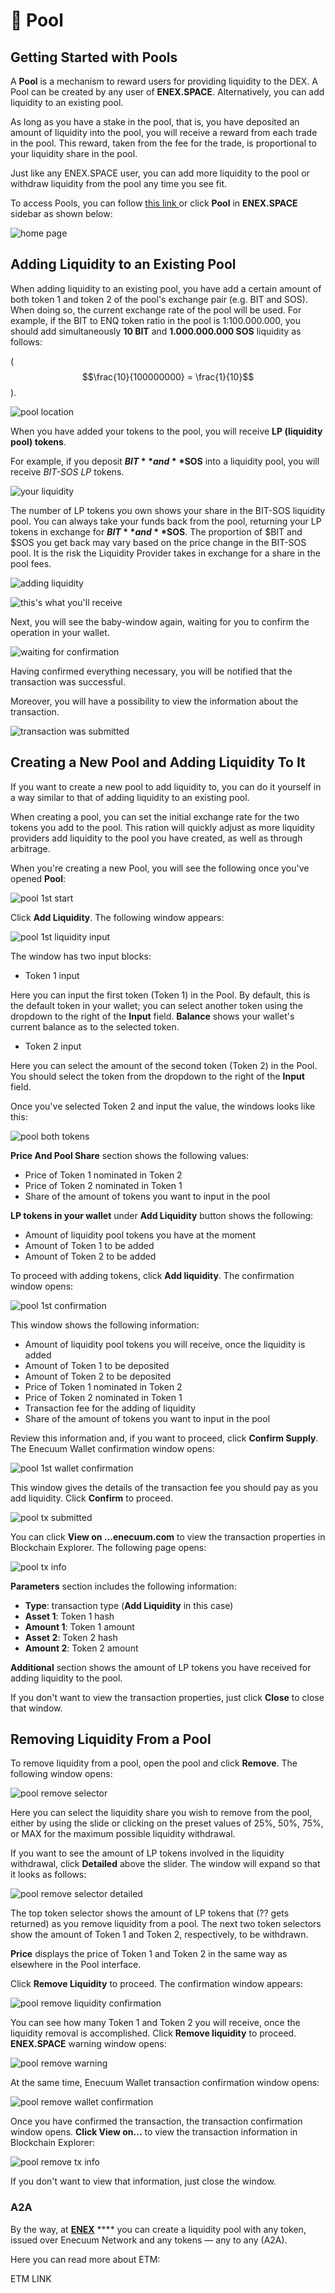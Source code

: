 # 🌊 Pool

## Getting Started with Pools

A **Pool** is a mechanism to reward users for providing liquidity to the DEX. A Pool can be created by any user of **ENEX.SPACE**. Alternatively, you can add liquidity to an existing pool.

As long as you have a stake in the pool, that is, you have deposited an amount of liquidity into the pool, you will receive a reward from each trade in the pool. This reward, taken from the fee for the trade, is proportional to your liquidity share in the pool.

Just like any ENEX.SPACE user, you can add more liquidity to the pool or withdraw liquidity from the pool any time you see fit.

To access Pools, you can follow [this link ](https://app.enex.space/#!action=pool)or click **Pool** in **ENEX.SPACE** sidebar as shown below:

![home page](<../.gitbook/assets/image (6).png>)

## Adding Liquidity to an Existing Pool

When adding liquidity to an existing pool, you have add a certain amount of both token 1 and token 2 of the pool's exchange pair (e.g. BIT and SOS). When doing so, the current exchange rate of the pool will be used. For example, if the BIT to ENQ token ratio in the pool is 1:100.000.000, you should add simultaneously **10 BIT** and **1.000.000.000 SOS** liquidity as follows:

($$\frac{10}{100000000} = \frac{1}{10}$$).

![pool location](<../.gitbook/assets/image (1).png>)

When you have added your tokens to the pool, you will receive **LP (liquidity pool) tokens**.

For example, if you deposit **$BIT** and **$SOS** into a liquidity pool, you will receive _BIT-SOS LP_ tokens.

![your liquidity](<../.gitbook/assets/image (32).png>)

The number of LP tokens you own shows your share in the BIT-SOS liquidity pool. You can always take your funds back from the pool, returning your LP tokens in exchange for **$BIT** and **$SOS**. The proportion of $BIT and $SOS you get back may vary based on the price change in the BIT-SOS pool. It is the risk the Liquidity Provider takes in exchange for a share in the pool fees.

![adding liquidity](<../.gitbook/assets/image (19).png>)

![this's what you'll receive](<../.gitbook/assets/image (41).png>)

Next, you will see the baby-window again, waiting for you to confirm the operation in your wallet.

![waiting for confirmation](<../.gitbook/assets/image (34).png>)

Having confirmed everything necessary, you will be notified that the transaction was successful.

Moreover, you will have a possibility to view the information about the transaction.

![transaction was submitted](<../.gitbook/assets/image (14).png>)

## Creating a New Pool and Adding Liquidity To It

If you want to create a new pool to add liquidity to, you can do it yourself in a way similar to that of adding liquidity to an existing pool.

When creating a pool, you can set the initial exchange rate for the two tokens you add to the pool. This ration will quickly adjust as more liquidity providers add liquidity to the pool you have created, as well as through arbitrage.

When you're creating a new Pool, you will see the following once you've opened **Pool**:

![pool 1st start](../.gitbook/assets/pool1ststart.jpg)

Click **Add Liquidity**. The following window appears:

![pool 1st liquidity input](../.gitbook/assets/pool-1st-liquidity-input.png)

The window has two input blocks:

* Token 1 input

Here you can input the first token (Token 1) in the Pool. By default, this is the default token in your wallet; you can select another token using the dropdown to the right of the **Input** field. **Balance** shows your wallet's current balance as to the selected token.

* Token 2 input

Here you can select the amount of the second token (Token 2) in the Pool. You should select the token from the dropdown to the right of the **Input** field.

Once you've selected Token 2 and input the value, the windows looks like this:

![pool both tokens](../.gitbook/assets/pool-1st-liquidity-both-tokens.png)

**Price And Pool Share** section shows the following values:

* Price of Token 1 nominated in Token 2
* Price of Token 2 nominated in Token 1
* Share of the amount of tokens you want to input in the pool

**LP tokens in your wallet** under **Add Liquidity** button shows the following:

* Amount of liquidity pool tokens you have at the moment
* Amount of Token 1 to be added
* Amount of Token 2 to be added

To proceed with adding tokens, click **Add liquidity**. The confirmation window opens:

![pool 1st confirmation](../.gitbook/assets/pool-1st-liquidity-confirmation.png)

This window shows the following information:

* Amount of liquidity pool tokens you will receive, once the liquidity is added
* Amount of Token 1 to be deposited
* Amount of Token 2 to be deposited
* Price of Token 1 nominated in Token 2
* Price of Token 2 nominated in Token 1
* Transaction fee for the adding of liquidity
* Share of the amount of tokens you want to input in the pool

Review this information and, if you want to proceed, click **Confirm Supply**. The Enecuum Wallet confirmation window opens:

![pool 1st wallet confirmation](../.gitbook/assets/pool-1st-liquidity-wallet-confirmation.png)

This window gives the details of the transaction fee you should pay as you add liquidity. Click **Confirm** to proceed.

![pool tx submitted](../.gitbook/assets/pool-1st-liquidity-tx-submitted.png)

You can click **View on ...enecuum.com** to view the transaction properties in Blockchain Explorer. The following page opens:

![pool tx info](../.gitbook/assets/pool-1st-liquidity-tx-info.png)

**Parameters** section includes the following information:

* **Type**: transaction type (**Add Liquidity** in this case)
* **Asset 1**: Token 1 hash
* **Amount 1**: Token 1 amount
* **Asset 2**: Token 2 hash
* **Amount 2**: Token 2 amount

**Additional** section shows the amount of LP tokens you have received for adding liquidity to the pool.

If you don't want to view the transaction properties, just click **Close** to close that window.

## Removing Liquidity From a Pool

To remove liquidity from a pool, open the pool and click **Remove**. The following window opens:

![pool remove selector](../.gitbook/assets/pool-remove-liquidity-selector.png)

Here you can select the liquidity share you wish to remove from the pool, either by using the slide or clicking on the preset values of 25%, 50%, 75%, or MAX for the maximum possible liquidity withdrawal.

If you want to see the amount of LP tokens involved in the liquidity withdrawal, click **Detailed** above the slider. The window will expand so that it looks as follows:

![pool remove selector detailed](../.gitbook/assets/pool-remove-liquidity-selector-detailed.png)

The top token selector shows the amount of LP tokens that (?? gets returned) as you remove liquidity from a pool. The next two token selectors show the amount of Token 1 and Token 2, respectively, to be withdrawn.

**Price** displays the price of Token 1 and Token 2 in the same way as elsewhere in the Pool interface.

Click **Remove Liquidity** to proceed. The confirmation window appears:

![pool remove liquidity confirmation](../.gitbook/assets/pool-remove-liquidity-confirmation.png)

You can see how many Token 1 and Token 2 you will receive, once the liquidity removal is accomplished. Click **Remove liquidity** to proceed. **ENEX.SPACE** warning window opens:

![pool remove warning](../.gitbook/assets/pool-remove-liquidity-pool-warning.png)

At the same time, Enecuum Wallet transaction confirmation window opens:

![pool remove wallet confirmation](../.gitbook/assets/pool-remove-enecuum-wallet-confirmation.png)

Once you have confirmed the transaction, the transaction confirmation window opens. **Click View on...** to view the transaction information in Blockchain Explorer:

![pool remove tx info](../.gitbook/assets/pool-remove-liquidity-tx-info.png)

If you don't want to view that information, just close the window.

### A2A

By the way, at [**ENEX**](https://devapp.enex.space/#!action=pool\&pair=BIT-ENX\&from=0000000000000000000000000000000000000000000000000000000000000001\&to=824e7b171c01e971337c1b25a055023dd53c003d4aa5aa8b58a503d7c622651e) \*\*\*\* you can create a liquidity pool with any token, issued over Enecuum Network and any tokens — any to any (A2A).

Here you can read more about ETM:

ETM LINK
